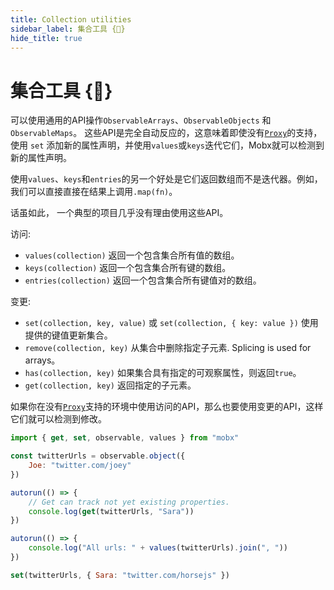 ```yaml
---
title: Collection utilities
sidebar_label: 集合工具 {🚀}
hide_title: true
---
```


<script async type="text/javascript" src="//cdn.carbonads.com/carbon.js?serve=CEBD4KQ7&placement=mobxjsorg" id="_carbonads_js"></script>

# 集合工具 {🚀}

可以使用通用的API操作`ObservableArrays`、`ObservableObjects` 和 `ObservableMaps`。
这些API是完全自动反应的，这意味着即使没有[`Proxy`](configuration.md#limitations-without-proxy-support)的支持，使用 `set` 添加新的属性声明，并使用`values`或`keys`迭代它们，Mobx就可以检测到新的属性声明。

使用`values`、`keys`和`entries`的另一个好处是它们返回数组而不是迭代器。例如，我们可以直接直接在结果上调用`.map(fn)`。

话虽如此， 一个典型的项目几乎没有理由使用这些API。

访问:

-   `values(collection)` 返回一个包含集合所有值的数组。
-   `keys(collection)` 返回一个包含集合所有键的数组。
-   `entries(collection)` 返回一个包含集合所有键值对的数组。

变更:

-   `set(collection, key, value)` 或 `set(collection, { key: value })` 使用提供的键值更新集合。
-   `remove(collection, key)` 从集合中删除指定子元素. Splicing is used for arrays。
-   `has(collection, key)` 如果集合具有指定的可观察属性，则返回`true`。
-   `get(collection, key)` 返回指定的子元素。

如果你在没有[`Proxy`](configuration.md#limitations-without-proxy-support)支持的环境中使用访问的API，那么也要使用变更的API，这样它们就可以检测到修改。

```javascript
import { get, set, observable, values } from "mobx"

const twitterUrls = observable.object({
    Joe: "twitter.com/joey"
})

autorun(() => {
    // Get can track not yet existing properties.
    console.log(get(twitterUrls, "Sara"))
})

autorun(() => {
    console.log("All urls: " + values(twitterUrls).join(", "))
})

set(twitterUrls, { Sara: "twitter.com/horsejs" })
```

